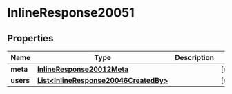 
# InlineResponse20051

## Properties
Name | Type | Description | Notes
------------ | ------------- | ------------- | -------------
**meta** | [**InlineResponse20012Meta**](InlineResponse20012Meta.md) |  |  [optional]
**users** | [**List&lt;InlineResponse20046CreatedBy&gt;**](InlineResponse20046CreatedBy.md) |  |  [optional]



